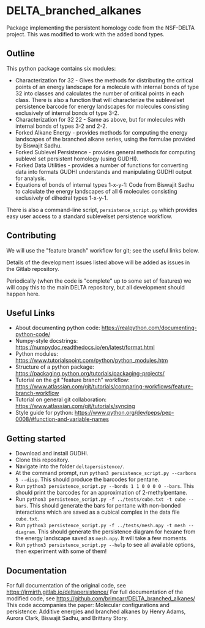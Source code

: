 # DELTA_branched_alkanes

Package implementing the persistent homology code from the NSF-DELTA project. This was modified to work with the added bond types.


## Outline

This python package contains six modules:
* Characterization for 32 - Gives the methods for distributing the critical points of an energy landscape for a molecule with internal bonds of type 32 into classes and calculates the number of critical points in each class. There is also a function that will characterize the sublevelset persistence barcode for energy landscapes for molecules consisting exclusively of internal bonds of type 3-2.
* Characterization for 32 22 - Same as above, but for molecules with internal bonds of types 3-2 and 2-2.
* Forked Alkane Energy - provides methods for computing the energy landscapes of the branched alkane series, using the formulae provided by Biswajit Sadhu.
* Forked Sublevel Persistence - provides general methods for computing sublevel set persistent homology (using GUDHI).
* Forked Data Utilities - provides a number of functions for converting data into formats GUDHI understands and manipulating GUDHI output for analysis.
* Equations of bonds of internal types 1-x-y-1: Code from Biswajit Sadhu to calculate the energy landscapes of all 6 molecules consisting exclusively of dihedral types 1-x-y-1.

There is also a command-line script, `persistence_script.py` which provides easy user access to a standard sublevelset persistence workflow.


## Contributing

We will use the "feature branch" workflow for git; see the useful links below.

Details of the development issues listed above will be added as issues in the Gitlab repository.

Periodically (when the code is "complete" up to some set of features) we will copy this to the main DELTA repository, but all development should happen here.


## Useful Links

* About documenting python code: https://realpython.com/documenting-python-code/
* Numpy-style docstrings: https://numpydoc.readthedocs.io/en/latest/format.html
* Python modules: https://www.tutorialspoint.com/python/python_modules.htm
* Structure of a python package: https://packaging.python.org/tutorials/packaging-projects/
* Tutorial on the git "feature branch" workflow: https://www.atlassian.com/git/tutorials/comparing-workflows/feature-branch-workflow
* Tutorial on general git collaboration: https://www.atlassian.com/git/tutorials/syncing
* Style guide for python: https://www.python.org/dev/peps/pep-0008/#function-and-variable-names

## Getting started

* Download and install GUDHI.
* Clone this repository.
* Navigate into the folder `deltapersistence/`.
* At the command prompt, run `python3 persistence_script.py --carbons 5 --disp`.
  This should produce the barcodes for pentane.
* Run `python3 persistence_script.py --bonds 1 1 0 0 0 0 --bars`.
  This should print the barcodes for an approximation of 2-methylpentane.
* Run `python3 persistence_script.py -f ../tests/cube.txt -t cube --bars`.
  This should generate the bars for pentane with non-bonded interactions which
  are saved as a cubical complex in the data file `cube.txt`.
* Run `python3 persistence_script.py -f ../tests/mesh.npy -t mesh --diagram`.
  This should generate the persistence diagram for hexane from the
  energy landscape saved as `mesh.npy`. It will take a few moments.
* Run `python3 persistence_script.py --help` to see all available
  options, then experiment with some of them!
  
## Documentation

For full documentation of the original code, see https://jrmirth.gitlab.io/deltapersistence/
For full documentation of the modified code, see https://github.com/brimcarr/DELTA_branched_alkanes/
This code accompanies the paper: Molecular configurations and persistence: Additive energies and branched alkanes by Henry Adams, Aurora Clark, Biswajit Sadhu, and Brittany Story.

